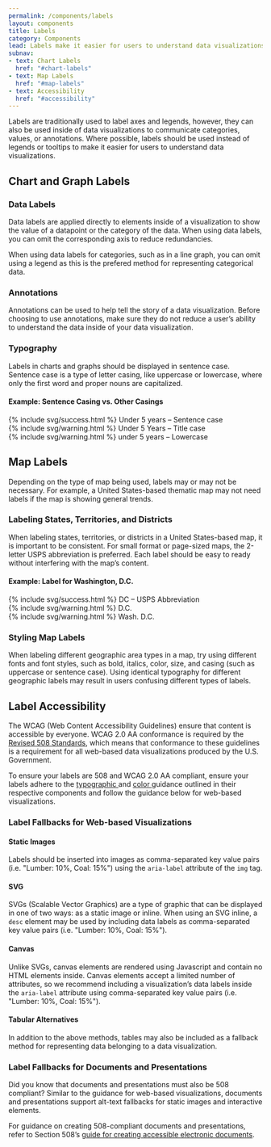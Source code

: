```yaml
---
permalink: /components/labels
layout: components
title: Labels
category: Components
lead: Labels make it easier for users to understand data visualizations by using text to reinforce visual concepts.
subnav:
- text: Chart Labels
  href: "#chart-labels"
- text: Map Labels
  href: "#map-labels"
- text: Accessibility
  href: "#accessibility"
---
```

<p> 
  Labels are traditionally used to label axes and legends, however, they can
  also be used inside of data visualizations to communicate categories, values,
  or annotations. Where possible, labels should be used instead of legends or
  tooltips to make it easier for users to understand data visualizations.
</p>
<div id="chart-labels">
  <h2>Chart and Graph Labels</h2>
  <h3>Data Labels</h3>
  <p>
    Data labels are applied directly to elements inside of a visualization to
    show the value of a datapoint or the category of the data. When using data
    labels, you can omit the corresponding axis to reduce redundancies.
  </p>
  <p>
    When using data labels for categories, such as in a line graph, you can omit
    using a legend as this is the prefered method for representing categorical
    data.
  </p>
  <h3>Annotations</h3>
  <p>
    Annotations can be used to help tell the story of a data visualization. Before
    choosing to use annotations, make sure they do not reduce a user’s ability
    to understand the data inside of your data visualization.
  </p>
  <h3>Typography</h3>
  <p>
    Labels in charts and graphs should be displayed in sentence case. Sentence
    case is a type of letter casing, like uppercase or lowercase, where only the
    first word and proper nouns are capitalized.
  </p>
  <div class="clearfix component-examples">
    <div class="usa-chart-card example-side-by-side">
      <h4>Example: Sentence Casing vs. Other Casings</h4>
      <div class="label-example-container">
        <div class="label-example-preferred label-example">{% include svg/success.html %} Under 5 years <span>– Sentence case</span></div>
        <div class="label-example">{% include svg/warning.html %} Under 5 Years <span>– Title case</span></div>
        <div class="label-example">{% include svg/warning.html %} under 5 years <span>– Lowercase</span></div>
      </div>
    </div>
  </div>
</div>
<div id="map-labels">
  <h2>Map Labels</h2>
  <p>
    Depending on the type of map being used, labels may or may not be necessary.
    For example, a United States-based thematic map may not need labels if the
    map is showing general trends.
  </p>
  <h3>Labeling States, Territories, and Districts</h3>
  <p>
    When labeling states, territories, or districts in a United States-based map,
    it is important to be consistent. For small format or page-sized maps, the
    2-letter USPS abbreviation is preferred. Each label should be easy to ready
    without interfering with the map’s content.
  </p>
  <div class="clearfix component-examples">
    <div class="usa-chart-card example-side-by-side">
      <h4>Example: Label for Washington, D.C.</h4>
      <div class="label-example-container">
        <div class="label-example-preferred label-example">{% include svg/success.html %} DC <span>– USPS Abbreviation</span></div>
        <div class="label-example">{% include svg/warning.html %} D.C.</div>
        <div class="label-example">{% include svg/warning.html %} Wash. D.C.</div>
      </div>
    </div>
  </div>
  <h3>Styling Map Labels</h3>
  <p>
    When labeling different geographic area types in a map, try using different
    fonts and font styles, such as bold, italics, color, size, and  casing
    (such as uppercase or sentence case). Using identical typography for
    different geographic labels may result in users confusing different types of
    labels.
  </p>
</div>
<div id="accessibility">
  <h2>Label Accessibility</h2>
  <p>
    The WCAG (Web Content Accessibility Guidelines) ensure that content is
    accessible by everyone. WCAG 2.0 AA conformance is required by the
    <a href="https://www.section508.gov/content/build/website-accessibility-improvement/WCAG-conformance" target="_blank">Revised 508 Standards</a>, which means that conformance to
    these guidelines is a requirement for all web-based data visualizations
    produced by the U.S. Government.
  </p>
  <p>
    To ensure your labels are 508 and WCAG 2.0 AA compliant, ensure your labels
    adhere to the
    <a href="{{ site.baseurl }}/components/typography" target="_blank">
      typographic
    </a>
    and
    <a href="{{ site.baseurl}}/components/color" target="_blank">
      color
    </a>
    guidance outlined in their respective components and follow the guidance
    below for web-based visualizations.
  </p>
  <h3>
    Label Fallbacks for Web-based Visualizations
  </h3>
  <h4>Static Images</h4>
  <p>
    Labels should be inserted into images as comma-separated key value pairs
    (i.e. "Lumber: 10%, Coal: 15%") using the <code>aria-label</code> attribute
    of the <code>img</code> tag. 
  </p>
  <h4>SVG</h4>
  <p>
    SVGs (Scalable Vector Graphics) are a type of graphic that can be displayed
    in one of two ways: as a static image or inline. When using an SVG inline, a
    <code>desc</code> element may be used by including data labels as 
    comma-separated key value pairs (i.e. "Lumber: 10%, Coal: 15%"). 
  </p>
  <h4>Canvas</h4>
  <p>
    Unlike SVGs, canvas elements are rendered using Javascript and contain no
    HTML elements inside. Canvas elements accept a limited number of attributes,
    so we recommend including a visualization’s data labels inside the
    <code>aria-label</code> attribute using comma-separated key value pairs
    (i.e. "Lumber: 10%, Coal: 15%").
  </p>
  <h4>Tabular Alternatives</h4>
  <p>
    In addition to the above methods, tables may also be included as a fallback
    method for representing data belonging to a data visualization.
  </p>
  <h3>Label Fallbacks for Documents and Presentations</h3>
  <p>
    Did you know that documents and presentations must also be
    508 compliant? Similar to the guidance for web-based visualizations,
    documents and presentations support alt-text fallbacks for static images
    and interactive elements.
  </p>
  <p>
    For guidance on creating 508-compliant documents and presentations, refer to
    Section 508’s
    <a href="https://www.section508.gov/content/build/create-accessible-documents" target="_blank">guide for creating accessible electronic documents</a>.
  </p>
</div>